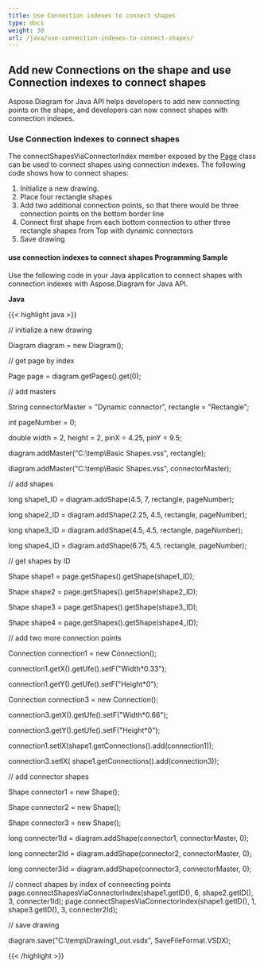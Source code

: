 ```yaml
---
title: Use Connection indexes to connect shapes
type: docs
weight: 30
url: /java/use-connection-indexes-to-connect-shapes/
---
```


## **Add new Connections on the shape and use Connection indexes to connect shapes**
Aspose.Diagram for Java API helps developers to add new connecting points on the shape, and developers can now connect shapes with connection indexes.
### **Use Connection indexes to connect shapes**
The connectShapesViaConnectorIndex member exposed by the [Page](https://apireference.aspose.com/diagram/java/com.aspose.diagram/Page) class can be used to connect shapes using connection indexes. The following code shows how to connect shapes:

1. Initialize a new drawing.
1. Place four rectangle shapes
1. Add two additional connection points, so that there would be three connection points on the bottom border line
1. Connect first shape from each bottom connection to other three rectangle shapes from Top with dynamic connectors
1. Save drawing
#### **use connection indexes to connect shapes Programming Sample**
Use the following code in your Java application to connect shapes with connection indexes with Aspose.Diagram for Java API.

**Java**

{{< highlight java >}}

 // initialize a new drawing

Diagram diagram = new Diagram();

// get page by index

Page page = diagram.getPages().get(0);

// add masters

String connectorMaster = "Dynamic connector", rectangle = "Rectangle";

int pageNumber = 0;

double width = 2, height = 2, pinX = 4.25, pinY = 9.5;

diagram.addMaster("C:\\temp\\Basic Shapes.vss", rectangle);

diagram.addMaster("C:\\temp\\Basic Shapes.vss", connectorMaster);

// add shapes

long shape1_ID = diagram.addShape(4.5, 7, rectangle, pageNumber);

long shape2_ID = diagram.addShape(2.25, 4.5, rectangle, pageNumber);

long shape3_ID = diagram.addShape(4.5, 4.5, rectangle, pageNumber);

long shape4_ID = diagram.addShape(6.75, 4.5, rectangle, pageNumber);

// get shapes by ID

Shape shape1 = page.getShapes().getShape(shape1_ID);

Shape shape2 = page.getShapes().getShape(shape2_ID);

Shape shape3 = page.getShapes().getShape(shape3_ID);

Shape shape4 = page.getShapes().getShape(shape4_ID);

// add two more connection points

Connection connection1 = new Connection();

connection1.getX().getUfe().setF("Width*0.33");

connection1.getY().getUfe().setF("Height*0");

Connection connection3 = new Connection();

connection3.getX().getUfe().setF("Width*0.66");

connection3.getY().getUfe().setF("Height*0");

connection1.setIX(shape1.getConnections().add(connection1));

connection3.setIX( shape1.getConnections().add(connection3));

// add connector shapes

Shape connector1 = new Shape();

Shape connector2 = new Shape();

Shape connector3 = new Shape();

long connecter1Id = diagram.addShape(connector1, connectorMaster, 0);

long connecter2Id = diagram.addShape(connector2, connectorMaster, 0);

long connecter3Id = diagram.addShape(connector3, connectorMaster, 0);

// connect shapes by index of conneecting points
page.connectShapesViaConnectorIndex(shape1.getID(), 6, shape2.getID(), 3, connecter1Id);
page.connectShapesViaConnectorIndex(shape1.getID(), 1, shape3.getID(), 3, connecter2Id);


// save drawing

diagram.save("C:\\temp\\Drawing1_out.vsdx", SaveFileFormat.VSDX);

{{< /highlight >}}

